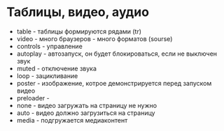 # Таблицы, видео, аудио
- table - таблицы формируются рядами (tr)
- video - много браузеров - много форматов (sourse)
 - controls - управление
 - autoplay - автозапуск, он будет блокироваться, если не выключен звук
 - muted - отключение звука
 - loop - зацикливание
 - poster - изображение, котрое демонстрируется перед запуском видео
 - preloader -
  - none - видео загружать на страницу не нужно
  - auto - видео должно загрузиться на страницу
  - media - подгружается медиаконтент 
  
